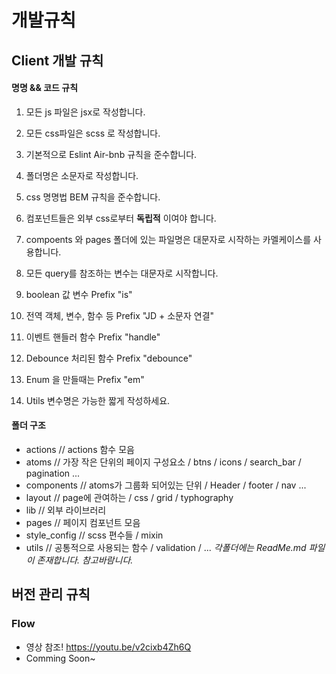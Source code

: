 개발규칙
=============


## Client 개발 규칙 

#### 명명 && 코드 규칙
1. 모든 js 파일은 jsx로 작성합니다. 
2. 모든 css파일은 scss 로 작성합니다.
3. 기본적으로 Eslint Air-bnb 규칙을 준수합니다.
4. 폴더명은 소문자로 작성합니다.

5. css 명명법 BEM 규칙을 준수합니다. 
6. 컴포넌트들은 외부 css로부터 **독립적** 이여야 합니다.
7. compoents 와 pages 폴더에 있는 파일명은 대문자로 시작하는 카멜케이스를 사용합니다.
8. 모든 query를 참조하는 변수는 대문자로 시작합니다.

9. boolean 값 변수 Prefix "is"
10. 전역 객체, 변수, 함수 등 Prefix "JD + 소문자 연결"
11. 이벤트 핸들러 함수 Prefix "handle"
12. Debounce 처리된 함수  Prefix "debounce"

13. Enum 을 만들때는 Prefix "em"
14. Utils 변수명은 가능한 짧게 작성하세요.

#### 폴더 구조
* actions  // actions 함수 모음
* atoms // 가장 작은 단위의 페이지 구성요소 / btns / icons / search_bar / pagination ...  
* components // atoms가 그룹화 되어있는 단위 / Header / footer / nav  ...
* layout // page에 관여하는 / css / grid / typhography 
* lib // 외부 라이브러리
* pages // 페이지 컴포넌트 모음 
* style_config // scss 편수들 / mixin  
* utils // 공통적으로 사용되는 함수 / validation / ...
_각폴더에는 ReadMe.md 파일이 존재합니다. 참고바람니다._



## 버전 관리 규칙

### Flow 
* 영상 참조!
https://youtu.be/v2cixb4Zh6Q
* Comming Soon~
